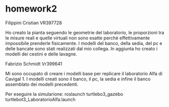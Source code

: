 # homework2
Filippini Cristian
VR397728

Ho creato la pianta seguendo le geometrie del laboratorio, le proporzioni tra le misure reali e quelle virtuali non sono esatte perchè effettivamente impossibile prenderle fisicamente. 
I modelli del banco, della sedia, del pc e delle bancate sono stati realizzati dal mio collega. In aggiunta ho creato i modelli dei cestini e delle lavagne. 

Fabrizio Schmidt
Vr399641

Mi sono occupato di creare i modelli base per replicare il laboratorio Alfa di Cavigal 1. I modelli creati sono il banco, il pc, la sedia e infine il banco assemblato dei modelli precedenti.

Per eseguire la simularione: roslaunch turtlebo3_gazebo turtlebot3_LaboratorioAlfa.launch

